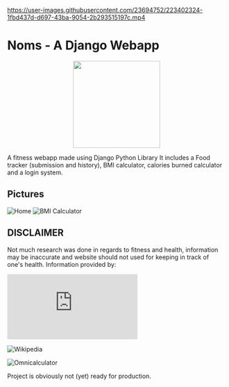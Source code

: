 

https://user-images.githubusercontent.com/23694752/223402324-1fbd437d-d697-43ba-9054-2b293515197c.mp4


# Noms - A Django Webapp
<p align="center">
<img width="200" height="200" src=https://user-images.githubusercontent.com/23694752/223403827-0ac07e9c-65f3-4a06-a92d-c8102bfb0fd8.png>
</p>

A fitness webapp made using Django Python Library
It includes a Food tracker (submission and history), BMI calculator, calories burned calculator and a login system.

## Pictures
![Home](https://user-images.githubusercontent.com/23694752/223404453-0b2f0567-c33f-466b-906f-a0d6bf3481e5.png)
![BMI Calculator](https://user-images.githubusercontent.com/23694752/223404463-02f40f13-103f-4be7-b011-67a4ecdedc48.png)


## DISCLAIMER
Not much research was done in regards to fitness and health, information may be inaccurate and website should not used for keeping in track of one's health.
Information provided by:

![Calculator.net](https://www.calculator.net/bmi-calculator.html?ctype=metric&cage=19&csex=m&cheightfeet=5&cheightinch=10&cpound=160&cheightmeter=180&ckg=65&printit=0)

![Wikipedia](https://en.wikipedia.org/wiki/Metabolic_equivalent_of_task)

![Omnicalculator](https://www.omnicalculator.com/sports/calories-burned#fun-fact-how-you-lose-weight-when-you-sleep)

Project is obviously not (yet) ready for production.
